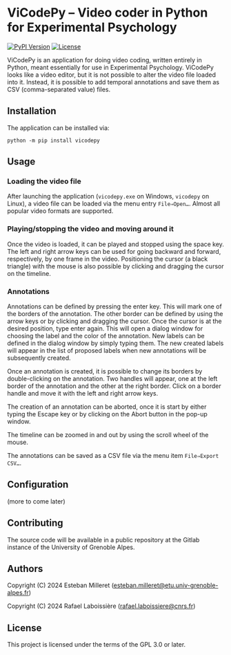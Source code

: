 # ViCodePy – Video coder in Python for Experimental Psychology

[![PyPI Version](https://img.shields.io/pypi/v/vicodepy)](https://pypi.org/project/vicodepy/)
[![License](https://img.shields.io/pypi/l/vicodepy?color=blue)](https://www.gnu.org/licenses/gpl-3.0.en.html)

ViCodePy is an application for doing video coding, written entirely in Python, meant essentially for use in Experimental Psychology. ViCodePy looks like a video editor, but it is not possible to alter the video file loaded into it. Instead, it is possible to add temporal annotations and save them as CSV (comma-separated value) files.

## Installation

The application can be installed via:

    python -m pip install vicodepy

## Usage

### Loading the video file

After launching the application (`vicodepy.exe` on Windows, `vicodepy` on Linux), a video file can be loaded via the menu entry `File⇒Open…`. Almost all popular video formats are supported.

### Playing/stopping the video and moving around it

Once the video is loaded, it can be played and stopped using the space key. The left and right arrow keys can be used for going backward and forward, respectively, by one frame in the video. Positioning the cursor (a black triangle) with the mouse is also possible by clicking and dragging the cursor on the timeline.

### Annotations

Annotations can be defined by pressing the enter key. This will mark one of the borders of the annotation. The other border can be defined by using the arrow keys or by clicking and dragging the cursor. Once the cursor is at the desired position, type enter again. This will open a dialog window for choosing the label and the color of the annotation. New labels can be defined in the dialog window by simply typing them. The new created labels will appear in the list of proposed labels when new annotations will be subsequently created.

Once an annotation is created, it is possible to change its borders by double-clicking on the annotation. Two handles will appear, one at the left border of the annotation and the other at the right border. Click on a border handle and move it with the left and right arrow keys.

The creation of an annotation can be aborted, once it is start by either typing the Escape key or by clicking on the Abort button in the pop-up window.

The timeline can be zoomed in and out by using the scroll wheel of the mouse.

The annotations can be saved as a CSV file via the menu item `File⇒Export CSV…`.

## Configuration

(more to come later)

## Contributing

The source code will be available in a public repository at the Gitlab instance of the University of Grenoble Alpes.

## Authors

Copyright (C) 2024  Esteban Milleret (<esteban.milleret@etu.univ-grenoble-alpes.fr>)

Copyright (C) 2024  Rafael Laboissière (<rafael.laboissiere@cnrs.fr>)


## License

This project is licensed under the terms of the GPL 3.0 or later.
